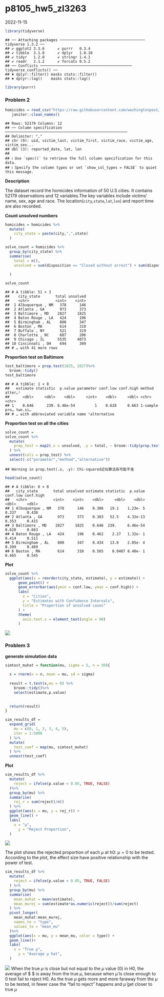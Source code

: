p8105_hw5_zl3263
================
2022-11-15

``` r
library(tidyverse)
```

    ## ── Attaching packages ─────────────────────────────────────── tidyverse 1.3.2 ──
    ## ✔ ggplot2 3.3.6      ✔ purrr   0.3.4 
    ## ✔ tibble  3.1.8      ✔ dplyr   1.0.10
    ## ✔ tidyr   1.2.0      ✔ stringr 1.4.1 
    ## ✔ readr   2.1.2      ✔ forcats 0.5.2 
    ## ── Conflicts ────────────────────────────────────────── tidyverse_conflicts() ──
    ## ✖ dplyr::filter() masks stats::filter()
    ## ✖ dplyr::lag()    masks stats::lag()

``` r
library(purrr)
```

### Problem 2

``` r
homicides = read_csv("https://raw.githubusercontent.com/washingtonpost/data-homicides/master/homicide-data.csv")%>%
   janitor::clean_names()
```

    ## Rows: 52179 Columns: 12
    ## ── Column specification ────────────────────────────────────────────────────────
    ## Delimiter: ","
    ## chr (9): uid, victim_last, victim_first, victim_race, victim_age, victim_sex...
    ## dbl (3): reported_date, lat, lon
    ## 
    ## ℹ Use `spec()` to retrieve the full column specification for this data.
    ## ℹ Specify the column types or set `show_col_types = FALSE` to quiet this message.

**Description**

The dataset record the homicides information of 50 U.S cities. It
contains 52179 observations and 12 variables.The key variables include
victims’ name, sex, age and race. The
location(`city`,`state`,`lat`,`lon`) and report time are also recorded.

**Count unsolved numbers**

``` r
homicides = homicides %>%
  mutate(
    city_state = paste(city,",",state)
  )

solve_count = homicides %>%
  group_by(city_state) %>%
  summarise(
    total = n(),
    unsolved = sum(disposition == "Closed without arrest") + sum(disposition == "Open/No arrest")
    
  )

solve_count
```

    ## # A tibble: 51 × 3
    ##    city_state       total unsolved
    ##    <chr>            <int>    <int>
    ##  1 Albuquerque , NM   378      146
    ##  2 Atlanta , GA       973      373
    ##  3 Baltimore , MD    2827     1825
    ##  4 Baton Rouge , LA   424      196
    ##  5 Birmingham , AL    800      347
    ##  6 Boston , MA        614      310
    ##  7 Buffalo , NY       521      319
    ##  8 Charlotte , NC     687      206
    ##  9 Chicago , IL      5535     4073
    ## 10 Cincinnati , OH    694      309
    ## # … with 41 more rows

**Proportion test on Baltimore**

``` r
test_baltimore = prop.test(1825, 2827)%>%
  broom::tidy()
test_baltimore
```

    ## # A tibble: 1 × 8
    ##   estimate statistic  p.value parameter conf.low conf.high method        alter…¹
    ##      <dbl>     <dbl>    <dbl>     <int>    <dbl>     <dbl> <chr>         <chr>  
    ## 1    0.646      239. 6.46e-54         1    0.628     0.663 1-sample pro… two.si…
    ## # … with abbreviated variable name ¹​alternative

**Proportion test on all the cities**

``` r
solve_count = 
solve_count %>%
  mutate(
    prop_test = map2(.x = unsolved, .y = total, ~ broom::tidy(prop.test(.x, .y)))
  ) %>%
  unnest(cols = prop_test) %>%
  select(-c("parameter","method","alternative"))
```

    ## Warning in prop.test(.x, .y): Chi-squared近似算法有可能不准

``` r
head(solve_count)
```

    ## # A tibble: 6 × 8
    ##   city_state       total unsolved estimate statistic  p.value conf.low conf.high
    ##   <chr>            <int>    <int>    <dbl>     <dbl>    <dbl>    <dbl>     <dbl>
    ## 1 Albuquerque , NM   378      146    0.386   19.1    1.23e- 5    0.337     0.438
    ## 2 Atlanta , GA       973      373    0.383   52.5    4.32e-13    0.353     0.415
    ## 3 Baltimore , MD    2827     1825    0.646  239.     6.46e-54    0.628     0.663
    ## 4 Baton Rouge , LA   424      196    0.462    2.27   1.32e- 1    0.414     0.511
    ## 5 Birmingham , AL    800      347    0.434   13.8    2.05e- 4    0.399     0.469
    ## 6 Boston , MA        614      310    0.505    0.0407 8.40e- 1    0.465     0.545

**Plot**

``` r
solve_count %>%
  ggplot(aes(x = reorder(city_state, estimate), y = estimate)) +
      geom_point() +
      geom_errorbar(aes(ymin = conf.low, ymax = conf.high)) +
      labs(
        x = "Cities",
        y = "Estimates with Confidence Intervals",
        title = "Proportion of unsolved cases"
      ) +
      theme(
        axis.text.x = element_text(angle = 90)
      )
```

![](p8105_hw5_zl3263_files/figure-gfm/unnamed-chunk-6-1.png)<!-- -->

### Problem 3

**generate simulation data**

``` r
simtest_muhat = function(mu, sigma = 5, n = 30){
  
  x = rnorm(n = n, mean = mu, sd = sigma)
  
  result = t.test(x,mu = 0) %>%
    broom::tidy()%>%
    select(estimate,p.value)
  
  
  return(result)
}

sim_results_df = 
  expand_grid(
    mu = c(0, 1, 2, 3, 4, 5),
    iter = 1:5000
  ) %>% 
  mutate(
    test_coef = map(mu, simtest_muhat)
  ) %>% 
  unnest(test_coef)
```

**Plot**

``` r
sim_results_df %>%
  mutate(
    reject = ifelse(p.value < 0.05, TRUE, FALSE)
  )%>%
  group_by(mu) %>%
  summarise(
    rej_r = sum(reject)/n()
  ) %>%
  ggplot(aes(x = mu, y = rej_r)) +
  geom_line() +
  labs(
    x = "μ",
      y = "Reject Proportion",
  )
```

![](p8105_hw5_zl3263_files/figure-gfm/unnamed-chunk-8-1.png)<!-- -->

The plot shows the rejected proportion of each $\mu$ at h0: $\mu = 0$ to
be tested. According to the plot, the effect size have positive
relationship with the power of test.

``` r
sim_results_df %>%
  mutate(
    reject = ifelse(p.value < 0.05, TRUE, FALSE)
  ) %>%
  group_by(mu) %>%
  summarise(
    mean_muhat = mean(estimate),
    mean_murej = sum(estimate*as.numeric(reject))/sum(reject)
  ) %>%
  pivot_longer(
    mean_muhat:mean_murej,
    names_to = "type",
    values_to = "mean_mu"
  )%>%
  ggplot(aes(x = mu, y = mean_mu, color = type)) +
  geom_line()+
  labs(
    x = "True μ",
      y = "Average μ hat",
  )
```

![](p8105_hw5_zl3263_files/figure-gfm/unnamed-chunk-9-1.png)<!-- -->
When the true $\mu$ is close but not equal to the $\mu$ value (0) in H0,
the average of \$ \$ is away from the true $\mu$, because when
$\hat{\mu}$ is close enough to 0 test fail to reject H0. As the true
$\mu$ gets more and more faraway from the $\mu$ to be tested, in fewer
case the “fail to reject” happens and $\hat{\mu}$ get closer to true
$\mu$
